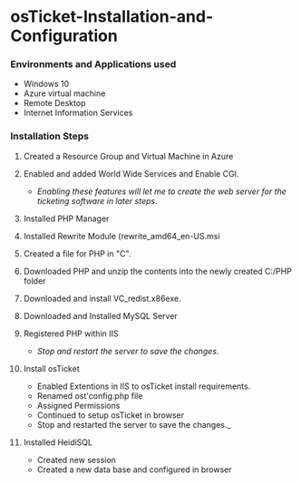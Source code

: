 # osTicket-Installation-and-Configuration

<h3> Environments and Applications used </h3>


  - Windows 10
  - Azure virtual machine
  - Remote Desktop
  - Internet Information Services



<h3> Installation Steps </h3> 


1. Created a Resource Group and Virtual Machine in Azure
2. Enabled and added World Wide Services and Enable CGI.
     - _Enabling these features will let me to create the web server for the ticketing software in later steps_.

4. Installed PHP Manager
5. Installed Rewrite Module (rewrite_amd64_en-US.msi
6. Created a file for PHP in "C".  
7. Downloaded PHP and unzip the contents into the newly created C:/PHP folder
8. Downloaded and install VC_redist.x86exe.
9. Downloaded and Installed MySQL Server
10. Registered PHP within IIS


    - _Stop and restart the server to save the changes_. 


10. Install osTicket


      - Enabled Extentions in IIS to osTicket install requirements.
      - Renamed ost'config.php file
      - Assigned Permissions 
      - Continued to setup osTicket in browser
      - Stop and restarted the server to save the changes._

11. Installed HeidiSQL


      - Created new session
      - Created a new data base and configured in browser

